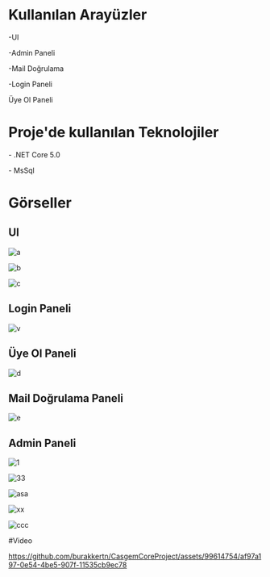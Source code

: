 <h1>Kullanılan Arayüzler</h1>

<p>-UI</p>
<p>-Admin Paneli</p>
<p>-Mail Doğrulama</p>
<p>-Login Paneli</p>
<p>Üye Ol Paneli</p>


<h1> Proje'de kullanılan Teknolojiler </h1>

<p>- .NET Core 5.0</p>
<p>- MsSql</p>


  
# Görseller

## UI

![a](https://github.com/burakkertn/CasgemCoreProject/assets/99614754/1e7c411a-d2d0-4d0d-a119-bf9cc4dfa046)

![b](https://github.com/burakkertn/CasgemCoreProject/assets/99614754/08a18ad9-3c52-482b-a2b0-b0cbb6e08a0c)

![c](https://github.com/burakkertn/CasgemCoreProject/assets/99614754/54700c31-5565-45fe-8dd6-b3e85401d971)

## Login Paneli

![v](https://github.com/burakkertn/CasgemCoreProject/assets/99614754/b801c5d0-6dfb-425c-a298-aa6bda02a7d7)

## Üye Ol Paneli

![d](https://github.com/burakkertn/CasgemCoreProject/assets/99614754/e708fbe1-5ae7-4d3a-8d3a-8ca8c6e16032)

## Mail Doğrulama Paneli

![e](https://github.com/burakkertn/CasgemCoreProject/assets/99614754/3fbbefe9-fa64-44e5-963a-7e7c11569425)

## Admin Paneli

![1](https://github.com/burakkertn/CasgemCoreProject/assets/99614754/f5f398af-2810-4787-8379-3010f3c909d4)

![33](https://github.com/burakkertn/CasgemCoreProject/assets/99614754/e9595d56-67d9-4b5b-ad0a-fafbb4dc06a9)

![asa](https://github.com/burakkertn/CasgemCoreProject/assets/99614754/ebc58600-d7f2-4c03-b94e-d926b8cf1089)

![xx](https://github.com/burakkertn/CasgemCoreProject/assets/99614754/383c7270-b556-41f5-9b4d-daedd6dcc7b1)

![ccc](https://github.com/burakkertn/CasgemCoreProject/assets/99614754/9d7ce79e-367b-4047-a5f1-80583420a926)

#Video

https://github.com/burakkertn/CasgemCoreProject/assets/99614754/af97a197-0e54-4be5-907f-11535cb9ec78




